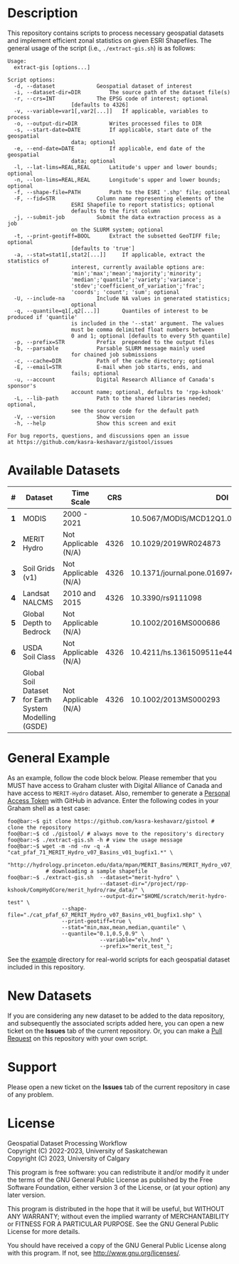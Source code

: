 # Description
This repository contains scripts to process necessary geospatial datasets and implement efficient zonal statistics on given ESRI Shapefiles. The general usage of the script (i.e., `./extract-gis.sh`) is as follows:

```console
Usage:
  extract-gis [options...]

Script options:
  -d, --dataset				Geospatial dataset of interest
  -i, --dataset-dir=DIR			The source path of the dataset file(s)
  -r, --crs=INT				The EPSG code of interest; optional
  					[defaults to 4326]
  -v, --variable=var1[,var2[...]]	If applicable, variables to process
  -o, --output-dir=DIR			Writes processed files to DIR
  -s, --start-date=DATE			If applicable, start date of the geospatial
  					data; optional
  -e, --end-date=DATE			If applicable, end date of the geospatial
  					data; optional
  -l, --lat-lims=REAL,REAL		Latitude's upper and lower bounds; optional
  -n, --lon-lims=REAL,REAL		Longitude's upper and lower bounds; optional
  -f, --shape-file=PATH			Path to the ESRI '.shp' file; optional
  -F, --fid=STR				Column name representing elements of the
  					ESRI Shapefile to report statistics; optional
					defaults to the first column
  -j, --submit-job			Submit the data extraction process as a job
					on the SLURM system; optional
  -t, --print-geotiff=BOOL		Extract the subsetted GeoTIFF file; optional
  					[defaults to 'true']
  -a, --stat=stat1[,stat2[...]]		If applicable, extract the statistics of
  					interest, currently available options are:
					'min';'max';'mean';'majority';'minority';
					'median';'quantile';'variety';'variance';
					'stdev';'coefficient_of_variation';'frac';
					'coords'; 'count'; 'sum'; optional
  -U, --include-na			Include NA values in generated statistics;
  					optional 
  -q, --quantile=q1[,q2[...]]		Quantiles of interest to be produced if 'quantile'
  					is included in the '--stat' argument. The values
					must be comma delimited float numbers between
					0 and 1; optional [defaults to every 5th quantile]
  -p, --prefix=STR			Prefix  prepended to the output files
  -b, --parsable			Parsable SLURM message mainly used
  					for chained job submissions
  -c, --cache=DIR			Path of the cache directory; optional
  -E, --email=STR			E-mail when job starts, ends, and 
  					fails; optional
  -u, --account				Digital Research Alliance of Canada's sponsor's
  					account name; optional, defaults to 'rpp-kshook'
  -L, --lib-path			Path to the shared libraries needed; optional,
  					see the source code for the default path
  -V, --version				Show version
  -h, --help				Show this screen and exit

For bug reports, questions, and discussions open an issue
at https://github.com/kasra-keshavarz/gistool/issues
```


# Available Datasets
|**#**|Dataset                        		   |Time Scale            |CRS  |DOI                    	|Description          |
|-----|--------------------------------------------|----------------------|-----|-------------------------------|---------------------|
|**1**|MODIS			     		   |2000 - 2021           |	|10.5067/MODIS/MCD12Q1.006	|[link](modis)	      |
|**2**|MERIT Hydro		     		   |Not Applicable (N/A)  |4326	|10.1029/2019WR024873		|[link](merit_hydro)  |
|**3**|Soil Grids (v1)				   |Not Applicable (N/A)  |4326	|10.1371/journal.pone.0169748	|[link](soil_grids)   |
|**4**|Landsat NALCMS				   |2010 and 2015	  |4326 |10.3390/rs9111098		|[link](landsat)      |
|**5**|Global Depth to Bedrock			   |Not Applicable (N/A)  |     |10.1002/2016MS000686		|[link](depth_to_bedrock) |
|**6**|USDA Soil Class				   |Not Applicable (N/A)  |4326 |10.4211/hs.1361509511e44adfba814f6950c6e742|[link](soil_class)|
|**7**|Global Soil Dataset for Earth System Modelling (GSDE)|Not Applicable (N/A)|4326 |10.1002/2013MS000293	|[link](GSDE)	      |

# General Example 
As an example, follow the code block below. Please remember that you MUST have access to Graham cluster with Digital Alliance of Canada and have access to `MERIT-Hydro` dataset. Also, remember to generate a [Personal Access Token](https://docs.github.com/en/authentication/keeping-your-account-and-data-secure/creating-a-personal-access-token) with GitHub in advance. Enter the following codes in your Graham shell as a test case:

```console
foo@bar:~$ git clone https://github.com/kasra-keshavarz/gistool # clone the repository
foo@bar:~$ cd ./gistool/ # always move to the repository's directory
foo@bar:~$ ./extract-gis.sh -h # view the usage message
foo@bar:~$ wget -m -nd -nv -q -A "cat_pfaf_71_MERIT_Hydro_v07_Basins_v01_bugfix1.*" \
	        "http://hydrology.princeton.edu/data/mpan/MERIT_Basins/MERIT_Hydro_v07_Basins_v01_bugfix1/pfaf_level_02/"; 
	        # downloading a sample shapefile
foo@bar:~$ ./extract-gis.sh  --dataset="merit-hydro" \
                             --dataset-dir="/project/rpp-kshook/CompHydCore/merit_hydro/raw_data/" \
                             --output-dir="$HOME/scratch/merit-hydro-test" \
			     --shape-file="./cat_pfaf_67_MERIT_Hydro_v07_Basins_v01_bugfix1.shp" \
			     --print-geotiff=true \
			     --stat="min,max,mean,median,quantile" \
			     --quantile="0.1,0.5,0.9" \
                             --variable="elv,hnd" \
                             --prefix="merit_test_";

```
See the [example](./example) directory for real-world scripts for each geospatial dataset included in this repository.


# New Datasets
If you are considering any new dataset to be added to the data repository, and subsequently the associated scripts added here, you can open a new ticket on the **Issues** tab of the current repository. Or, you can make a [Pull Request](https://docs.github.com/en/pull-requests/collaborating-with-pull-requests/proposing-changes-to-your-work-with-pull-requests/creating-a-pull-request) on this repository with your own script.


# Support
Please open a new ticket on the **Issues** tab of the current repository in case of any problem.


# License
Geospatial Dataset Processing Workflow<br>
Copyright (C) 2022-2023, University of Saskatchewan<br>
Copyright (C) 2023, University of Calgary<br>

This program is free software: you can redistribute it and/or modify
it under the terms of the GNU General Public License as published by
the Free Software Foundation, either version 3 of the License, or
(at your option) any later version.

This program is distributed in the hope that it will be useful,
but WITHOUT ANY WARRANTY; without even the implied warranty of
MERCHANTABILITY or FITNESS FOR A PARTICULAR PURPOSE.  See the
GNU General Public License for more details.

You should have received a copy of the GNU General Public License
along with this program.  If not, see <http://www.gnu.org/licenses/>.

